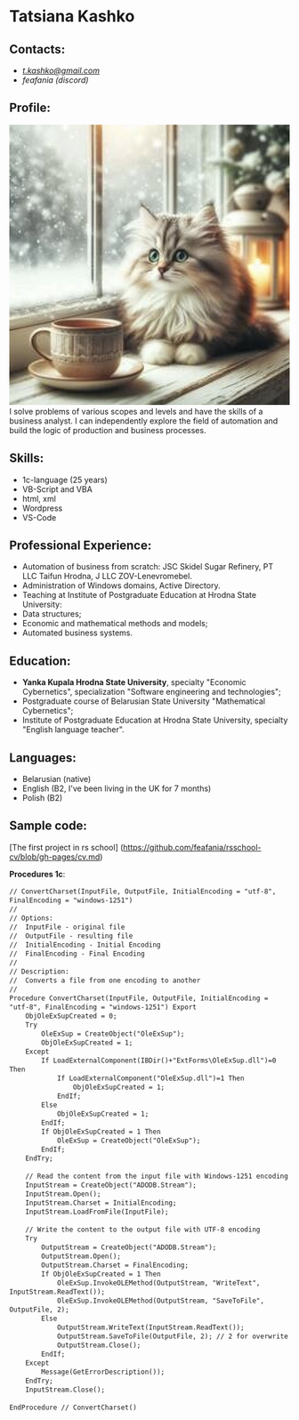 # Tatsiana Kashko
## Contacts:
* *t.kashko@gmail.com*
* *feafania (discord)*

## Profile:
![My picture](./Profile.jpg)
I solve problems of various scopes and levels and have the skills of a business analyst. I can independently explore the field of automation and build the logic of production and business processes.

## Skills:
* 1с-language (25 years)
* VB-Script and VBA
* html, xml
* Wordpress
* VS-Code

## Professional Experience:
* Automation of business from scratch: JSC Skidel Sugar Refinery, PT LLC Taifun Hrodna, J LLC ZOV-Lenevromebel. 
* Administration of Windows domains, Active Directory. 
* Teaching at Institute of Postgraduate Education at Hrodna State University: 
* Data structures;
* Economic and mathematical methods and models;
* Automated business systems.

## Education:
* **Yanka Kupala Hrodna State University**, specialty "Economic Cybernetics", specialization "Software engineering and technologies";
* Postgraduate course of Belarusian State University "Mathematical Cybernetics";
* Institute of Postgraduate Education at Hrodna State University, specialty "English language teacher".

## Languages:
* Belarusian (native)
* English (B2, I've been living in the UK for 7 months)
* Polish (B2)

## Sample code:
[The first project in rs school] (https://github.com/feafania/rsschool-cv/blob/gh-pages/cv.md)

**Procedures 1c**:
```1c
// ConvertCharset(InputFile, OutputFile, InitialEncoding = "utf-8", FinalEncoding = "windows-1251")
//
// Options:
//  InputFile - original file
//  OutputFile - resulting file
//  InitialEncoding - Initial Encoding
//  FinalEncoding - Final Encoding
//
// Description:
//	Converts a file from one encoding to another
//
Procedure ConvertCharset(InputFile, OutputFile, InitialEncoding = "utf-8", FinalEncoding = "windows-1251") Export
	ObjOleExSupCreated = 0;
	Try
		OleExSup = CreateObject("OleExSup");
		ObjOleExSupCreated = 1;
	Except
		If LoadExternalComponent(IBDir()+"ExtForms\OleExSup.dll")=0 Then
			If LoadExternalComponent("OleExSup.dll")=1 Then
				ObjOleExSupCreated = 1;
			EndIf;   
		Else
			ObjOleExSupCreated = 1;
		EndIf;    
		If ObjOleExSupCreated = 1 Then
			OleExSup = CreateObject("OleExSup"); 
		EndIf;
	EndTry;

	// Read the content from the input file with Windows-1251 encoding
	InputStream = CreateObject("ADODB.Stream");
	InputStream.Open();
	InputStream.Charset = InitialEncoding;
	InputStream.LoadFromFile(InputFile);
	
	// Write the content to the output file with UTF-8 encoding    
	Try
		OutputStream = CreateObject("ADODB.Stream");
		OutputStream.Open();
		OutputStream.Charset = FinalEncoding;
		If ObjOleExSupCreated = 1 Then    
			OleExSup.InvokeOLEMethod(OutputStream, "WriteText", InputStream.ReadText());
			OleExSup.InvokeOLEMethod(OutputStream, "SaveToFile", OutputFile, 2);
		Else
			OutputStream.WriteText(InputStream.ReadText());
			OutputStream.SaveToFile(OutputFile, 2); // 2 for overwrite
			OutputStream.Close();
		EndIf;
	Except   
		Message(GetErrorDescription());
	EndTry;
	InputStream.Close();
	
EndProcedure // ConvertCharset()   
```
